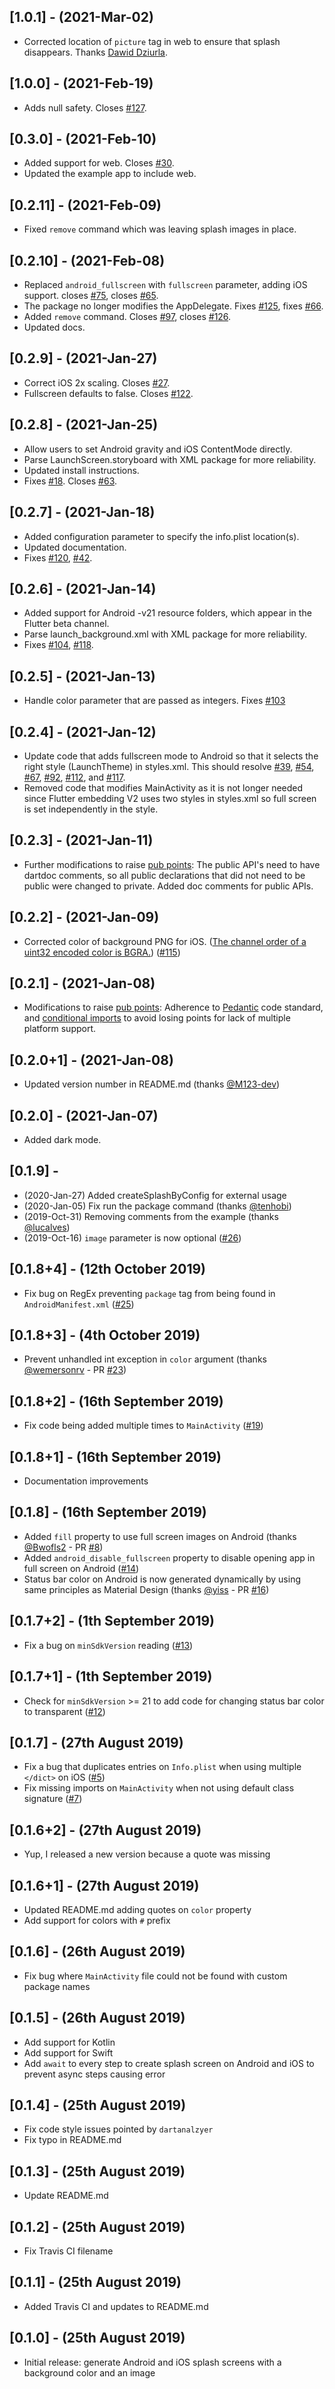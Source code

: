 ## [1.0.1] - (2021-Mar-02)

 * Corrected location of `picture` tag in web to ensure that splash disappears.  Thanks [Dawid Dziurla](https://github.com/dawidd6).

## [1.0.0] - (2021-Feb-19)

* Adds null safety.  Closes [#127](https://github.com/jonbhanson/flutter_native_splash/issues/127).

## [0.3.0] - (2021-Feb-10)

* Added support for web.  Closes [#30](https://github.com/jonbhanson/flutter_native_splash/issues/30).
* Updated the example app to include web.

## [0.2.11] - (2021-Feb-09)

* Fixed `remove` command which was leaving splash images in place.

## [0.2.10] - (2021-Feb-08)

* Replaced `android_fullscreen` with `fullscreen` parameter, adding iOS support. closes [#75](https://github.com/jonbhanson/flutter_native_splash/issues/75), closes [#65](https://github.com/jonbhanson/flutter_native_splash/issues/65).
* The package no longer modifies the AppDelegate.  Fixes [#125](https://github.com/jonbhanson/flutter_native_splash/issues/125), fixes [#66](https://github.com/jonbhanson/flutter_native_splash/issues/66).
* Added `remove` command.  Closes [#97](https://github.com/jonbhanson/flutter_native_splash/issues/97), closes [#126](https://github.com/jonbhanson/flutter_native_splash/issues/126).
* Updated docs.

## [0.2.9] - (2021-Jan-27)

* Correct iOS 2x scaling. Closes [#27](https://github.com/jonbhanson/flutter_native_splash/issues/27).
* Fullscreen defaults to false.  Closes [#122](https://github.com/jonbhanson/flutter_native_splash/issues/122).

## [0.2.8] - (2021-Jan-25)

* Allow users to set Android gravity and iOS ContentMode directly. 
* Parse LaunchScreen.storyboard with XML package for more reliability.  
* Updated install instructions.  
* Fixes [#18](https://github.com/jonbhanson/flutter_native_splash/issues/18). Closes [#63](https://github.com/jonbhanson/flutter_native_splash/pull/63).

## [0.2.7] - (2021-Jan-18)

* Added configuration parameter to specify the info.plist location(s). 
* Updated documentation.  
* Fixes [#120](https://github.com/jonbhanson/flutter_native_splash/issues/120), [#42](https://github.com/jonbhanson/flutter_native_splash/issues/42).

## [0.2.6] - (2021-Jan-14)

* Added support for Android -v21 resource folders, which appear in the Flutter beta channel.  
* Parse launch_background.xml with XML package for more reliability.  
* Fixes [#104](https://github.com/jonbhanson/flutter_native_splash/issues/104), [#118](https://github.com/jonbhanson/flutter_native_splash/issues/118).


## [0.2.5] - (2021-Jan-13)

* Handle color parameter that are passed as integers.  Fixes [#103](https://github.com/jonbhanson/flutter_native_splash/issues/103)

## [0.2.4] - (2021-Jan-12)

* Update code that adds fullscreen mode to Android so that it selects the right style (LaunchTheme) in styles.xml.  This should resolve [#39](https://github.com/jonbhanson/flutter_native_splash/issues/39), [#54](https://github.com/jonbhanson/flutter_native_splash/issues/54), [#67](https://github.com/jonbhanson/flutter_native_splash/issues/67), [#92](https://github.com/jonbhanson/flutter_native_splash/issues/92), [#112](https://github.com/jonbhanson/flutter_native_splash/issues/112), and [#117](https://github.com/jonbhanson/flutter_native_splash/issues/117).  
* Removed code that modifies MainActivity as it is not longer needed since Flutter embedding V2 uses two styles in styles.xml so full screen is set independently in the style.

## [0.2.3] - (2021-Jan-11)

* Further modifications to raise [pub points](https://pub.dev/help/scoring): The 
public API's need to have dartdoc comments, so all public declarations that did not
need to be public were changed to private.  Added doc comments for public APIs. 

## [0.2.2] - (2021-Jan-09)

* Corrected color of background PNG for iOS.  ([The channel order of a uint32 encoded color is BGRA.](https://pub.dev/documentation/image/latest/image/Color/fromRgb.html)) ([#115](https://github.com/jonbhanson/flutter_native_splash/issues/115))

## [0.2.1] - (2021-Jan-08)

* Modifications to raise [pub points](https://pub.dev/help/scoring): Adherence to [Pedantic](https://pub.dev/packages/pedantic) code standard, and [conditional imports](https://dart.dev/guides/libraries/create-library-packages#conditionally-importing-and-exporting-library-files) to avoid losing points for lack of multiple platform support.

## [0.2.0+1] - (2021-Jan-08)

* Updated version number in README.md (thanks [@M123-dev](https://github.com/M123-dev))

## [0.2.0] - (2021-Jan-07)

* Added dark mode.

## [0.1.9] - 

* (2020-Jan-27) Added createSplashByConfig for external usage
* (2020-Jan-05) Fix run the package command (thanks [@tenhobi](https://github.com/tenhobi))
* (2019-Oct-31) Removing comments from the example (thanks [@lucalves](https://github.com/lucalves))
* (2019-Oct-16) `image` parameter is now optional ([#26](https://github.com/jonbhanson/flutter_native_splash/issues/26))

## [0.1.8+4] - (12th October 2019)

* Fix bug on RegEx preventing `package` tag from being found in `AndroidManifest.xml` ([#25](https://github.com/jonbhanson/flutter_native_splash/issues/25))

## [0.1.8+3] - (4th October 2019)

* Prevent unhandled int exception in `color` argument (thanks [@wemersonrv](https://github.com/wemersonrv) - PR [#23](https://github.com/jonbhanson/flutter_native_splash/pull/23))

## [0.1.8+2] - (16th September 2019)

* Fix code being added multiple times to `MainActivity` ([#19](https://github.com/jonbhanson/flutter_native_splash/issues/19))

## [0.1.8+1] - (16th September 2019)

* Documentation improvements

## [0.1.8] - (16th September 2019)

* Added `fill` property to use full screen images on Android (thanks [@Bwofls2](https://github.com/Bwolfs2) - PR [#8](https://github.com/jonbhanson/flutter_native_splash/pull/8)) 
* Added `android_disable_fullscreen` property to disable opening app in full screen on Android ([#14](https://github.com/jonbhanson/flutter_native_splash/issues/14))
* Status bar color on Android is now generated dynamically by using same principles as Material Design (thanks [@yiss](https://github.com/yiss) - PR [#16](https://github.com/jonbhanson/flutter_native_splash/pull/16))

## [0.1.7+2] - (1th September 2019)

* Fix a bug on `minSdkVersion` reading ([#13](https://github.com/jonbhanson/flutter_native_splash/issues/13))

## [0.1.7+1] - (1th September 2019)

* Check for `minSdkVersion` >= 21 to add code for changing status bar color to transparent ([#12](https://github.com/jonbhanson/flutter_native_splash/issues/12))

## [0.1.7] - (27th August 2019)

* Fix a bug that duplicates entries on `Info.plist` when using multiple `</dict>` on iOS ([#5](https://github.com/jonbhanson/flutter_native_splash/issues/5))
* Fix missing imports on `MainActivity` when not using default class signature ([#7](https://github.com/jonbhanson/flutter_native_splash/issues/7))

## [0.1.6+2] - (27th August 2019)

* Yup, I released a new version because a quote was missing

## [0.1.6+1] - (27th August 2019)

* Updated README.md adding quotes on `color` property
* Add support for colors with `#` prefix

## [0.1.6] - (26th August 2019)

* Fix bug where `MainActivity` file could not be found with custom package names

## [0.1.5] - (26th August 2019)

* Add support for Kotlin
* Add support for Swift
* Add `await` to every step to create splash screen on Android and iOS to prevent async steps causing error

## [0.1.4] - (25th August 2019)

* Fix code style issues pointed by `dartanalzyer`
* Fix typo in README.md

## [0.1.3] - (25th August 2019)

* Update README.md

## [0.1.2] - (25th August 2019)

* Fix Travis CI filename


## [0.1.1] - (25th August 2019)

* Added Travis CI and updates to README.md


## [0.1.0] - (25th August 2019)

* Initial release: generate Android and iOS splash screens with a background color and an image
